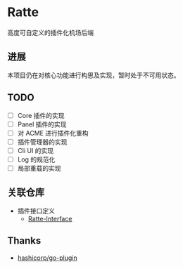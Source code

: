 # Ratte
高度可自定义的插件化机场后端

## 进展
本项目仍在对核心功能进行构思及实现，暂时处于不可用状态。

## TODO
- [ ] Core 插件的实现
- [ ] Panel 插件的实现
- [ ] 对 ACME 进行插件化重构
- [ ] 插件管理器的实现
- [ ] Cli UI 的实现
- [ ] Log 的规范化
- [ ] 局部重载的实现

## 关联仓库
- 插件接口定义
  - [Ratte-Interface](https://github.com/Yuzuki616/Ratte-Interface)

## Thanks
- [hashicorp/go-plugin](https://github.com/hashicorp/go-plugin)